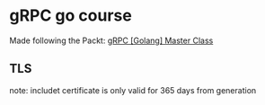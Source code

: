 # gRPC go course
Made following the Packt: [gRPC [Golang] Master Class](https://www.packtpub.com/web-development/grpc-golang-master-class-build-modern-api-and-microservices-video)

## TLS
note: includet certificate is only valid for 365 days from generation